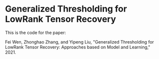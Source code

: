 # Generalized Thresholding for LowRank Tensor Recovery

This is the code for the paper: 

Fei Wen, Zhonghao Zhang, and Yipeng Liu, "Generalized Thresholding for LowRank Tensor Recovery: Approaches based on Model and Learning," 2021.
